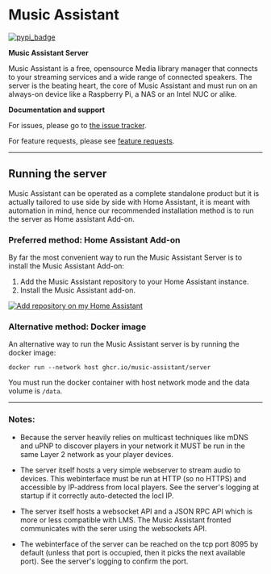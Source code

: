 Music Assistant
==================================

[![pypi_badge](https://img.shields.io/pypi/v/music_assistant.svg)](https://pypi.python.org/pypi/music_assistant)

**Music Assistant Server**


Music Assistant is a free, opensource Media library manager that connects to your streaming services and a wide range of connected speakers. The server is the beating heart, the core of Music Assistant and must run on an always-on device like a Raspberry Pi, a NAS or an Intel NUC or alike.



**Documentation and support**

For issues, please go to [the issue tracker](https://github.com/music-assistant/hass-music-assistant/issues/issues).

For feature requests, please see [feature requests](https://github.com/music-assistant/hass-music-assistant/discussions/categories/feature-requests-and-ideas).

____________


## Running the server

Music Assistant can be operated as a complete standalone product but it is actually tailored to use side by side with Home Assistant, it is meant with automation in mind, hence our recommended installation method is to run the server as Home assistant Add-on.


### Preferred method: Home Assistant Add-on

By far the most convenient way to run the Music Assistant Server is to install the Music Assistant Add-on:

1. Add the Music Assistant repository to your Home Assistant instance.
2. Install the Music Assistant add-on.

[![Add repository on my Home Assistant][repository-badge]][repository-url]


### Alternative method: Docker image

An alternative way to run the Music Assistant server is by running the docker image:

```
docker run --network host ghcr.io/music-assistant/server
```

You must run the docker container with host network mode and the data volume is `/data`.


____________

### Notes:

- Because the server heavily relies on multicast techniques like mDNS and uPNP to discover players in your network it MUST be run in the same Layer 2 network as your player devices.

- The server itself hosts a very simple webserver to stream audio to devices. This webinterface must be run at HTTP (so no HTTPS) and accessible by IP-address from local players. See the server's logging at startup if it correctly auto-detected the locl IP.

- The server itself hosts a websocket API and a JSON RPC API which is more or less compatible with LMS. The Music Assistant fronted communicates with the serer using the websockets API.

- The webinterface of the server can be reached on the tcp port 8095 by default (unless that port is occupied, then it picks the next available port). See the server's logging to confirm the port.


[repository-badge]: https://img.shields.io/badge/Add%20repository%20to%20my-Home%20Assistant-41BDF5?logo=home-assistant&style=for-the-badge
[repository-url]: https://my.home-assistant.io/redirect/supervisor_add_addon_repository/?repository_url=https%3A%2F%2Fgithub.com%2Fmusic-assistant%2Fhome-assistant-addon
